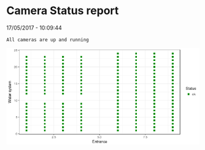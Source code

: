 Camera Status report
================
17/05/2017 - 10:09:44

    All cameras are up and running

![](camreport_files/figure-markdown_github/unnamed-chunk-2-1.png)
